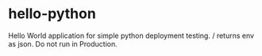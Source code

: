 # hello-python
Hello World application for simple python deployment testing. / returns env as json. Do not run in Production.
